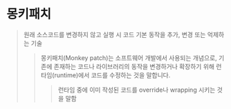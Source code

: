 # 몽키패치

> 원래 소스코드를 변경하지 않고 실행 시 코드 기본 동작을 추가, 변경 또는 억제하는 기술
>
> > 몽키패치(Monkey patch)는 소프트웨어 개발에서 사용되는 개념으로, 기존에 존재하는 코드나 라이브러리의 동작을 변경하거나 확장하기 위해 런타임(runtime)에서 코드를 수정하는 것을 말합니다.
> >
> > > 런타임 중에 이미 작성된 코드를 override나 wrapping 시키는 것을 말함
